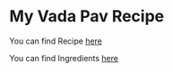 # My Vada Pav Recipe

You can find Recipe [here](recipe.md)

You can find Ingredients [here](ingredients.md)
